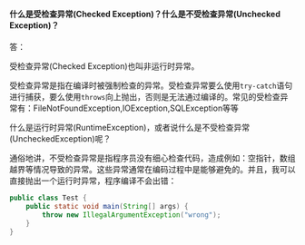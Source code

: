 #### 什么是受检查异常(Checked Exception)？什么是不受检查异常(Unchecked Exception)？

答：

受检查异常(Checked Exception)也叫非运行时异常。

受检查异常是指在编译时被强制检查的异常。受检查异常要么使用`try-catch`语句进行捕获，要么使用`throws`向上抛出，否则是无法通过编译的。常见的受检查异常有：FileNotFoundException,IOException,SQLException等等



什么是运行时异常(RuntimeException)，或者说什么是不受检查异常(UncheckedException)呢？

通俗地讲，不受检查异常是指程序员没有细心检查代码，造成例如：空指针，数组越界等情况导致的异常。这些异常通常在编码过程中是能够避免的。并且，我可以直接抛出一个运行时异常，程序编译不会出错：

```java
public class Test {
    public static void main(String[] args) {
        throw new IllegalArgumentException("wrong");
    }
}
```